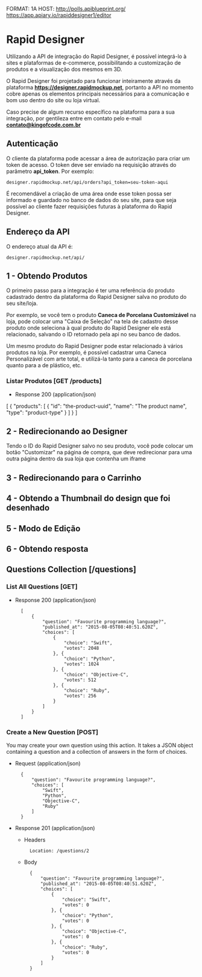 FORMAT: 1A
HOST: http://polls.apiblueprint.org/
https://app.apiary.io/rapiddesigner1/editor
# Rapid Designer

Utilizando a API de integração do Rapid Designer, é possível integrá-lo à sites e plataformas de e-commerce, possibilitando a customização de produtos e a visualização dos mesmos em 3D.

O Rapid Designer foi projetado para funcionar inteiramente através da plataforma **https://designer.rapidmockup.net**, 
portanto a API no momento cobre apenas os elementos principais necessários para a comunicação e bom uso dentro do site
ou loja virtual.

Caso precise de algum recurso específico na plataforma para a sua integração, por gentileza entre em contato pelo
e-mail **contato@kingofcode.com.br**

## Autenticação

O cliente da plataforma pode acessar a área de autorização para criar um token de acesso. O token deve ser enviado na
requisição através do parâmetro **api_token**. Por exemplo:

```
designer.rapidmockup.net/api/orders?api_token=seu-token-aqui
```

É recomendável a criação de uma área onde esse token possa ser informado e guardado no banco de dados do seu site, para que
seja possível ao cliente fazer requisições futuras à plataforma do Rapid Designer.

## Endereço da API

O endereço atual da API é:

```
designer.rapidmockup.net/api/
```

## 1 - Obtendo Produtos

O primeiro passo para a integração é ter uma referência do produto cadastrado dentro da plataforma do Rapid Designer
salva no produto do seu site/loja. 

Por exemplo, se você tem o produto **Caneca de Porcelana Customizável** na loja, pode colocar
uma "Caixa de Seleção" na tela de cadastro desse produto onde seleciona à qual produto do Rapid Designer ele está relacionado,
salvando o ID retornado pela api no seu banco de dados.

Um mesmo produto do Rapid Designer pode estar relacionado à vários produtos na loja. Por exemplo, é possível cadastrar uma Caneca Personalizável
com arte total, e utilizá-la tanto para a caneca de porcelana quanto para a de plástico, etc.

### Listar Produtos [GET /products]

+ Response 200 (application/json)

[
    {
        "products": [
            {
                "id": "the-product-uuid",
                "name": "The product name",
                "type": "product-type"
            }
        ]
    }
]



## 2 - Redirecionando ao Designer

Tendo o ID do Rapid Designer salvo no seu produto, você pode colocar um botão "Customizar" na página de compra, que deve redirecionar para uma outra página dentro da sua loja que contenha um iframe

## 3 - Redirecionando para o Carrinho

## 4 - Obtendo a Thumbnail do design que foi desenhado

## 5 - Modo de Edição

## 6 - Obtendo resposta 

## Questions Collection [/questions]

### List All Questions [GET]

+ Response 200 (application/json)

        [
            {
                "question": "Favourite programming language?",
                "published_at": "2015-08-05T08:40:51.620Z",
                "choices": [
                    {
                        "choice": "Swift",
                        "votes": 2048
                    }, {
                        "choice": "Python",
                        "votes": 1024
                    }, {
                        "choice": "Objective-C",
                        "votes": 512
                    }, {
                        "choice": "Ruby",
                        "votes": 256
                    }
                ]
            }
        ]

### Create a New Question [POST]

You may create your own question using this action. It takes a JSON
object containing a question and a collection of answers in the
form of choices.

+ Request (application/json)

        {
            "question": "Favourite programming language?",
            "choices": [
                "Swift",
                "Python",
                "Objective-C",
                "Ruby"
            ]
        }

+ Response 201 (application/json)

    + Headers

            Location: /questions/2

    + Body

            {
                "question": "Favourite programming language?",
                "published_at": "2015-08-05T08:40:51.620Z",
                "choices": [
                    {
                        "choice": "Swift",
                        "votes": 0
                    }, {
                        "choice": "Python",
                        "votes": 0
                    }, {
                        "choice": "Objective-C",
                        "votes": 0
                    }, {
                        "choice": "Ruby",
                        "votes": 0
                    }
                ]
            }
